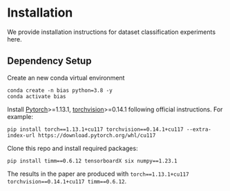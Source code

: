 # Installation

We provide installation instructions for dataset classification experiments here.

## Dependency Setup
Create an new conda virtual environment
```
conda create -n bias python=3.8 -y
conda activate bias
```

Install [Pytorch](https://pytorch.org/)>=1.13.1, [torchvision](https://pytorch.org/vision/stable/index.html)>=0.14.1 following official instructions. For example:
```
pip install torch==1.13.1+cu117 torchvision==0.14.1+cu117 --extra-index-url https://download.pytorch.org/whl/cu117
```

Clone this repo and install required packages:
```
pip install timm==0.6.12 tensorboardX six numpy==1.23.1
```

The results in the paper are produced with `torch==1.13.1+cu117 torchvision==0.14.1+cu117 timm==0.6.12`.
